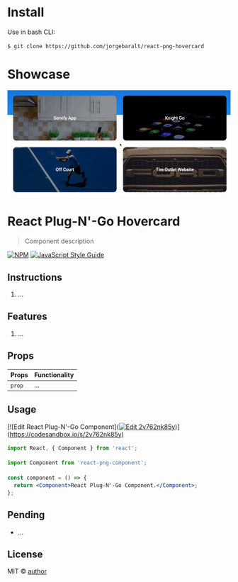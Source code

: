 # Install

Use in bash CLI:

`$ git clone https://github.com/jorgebaralt/react-png-hovercard`

# Showcase

![](hovercard-demo.gif)

# React Plug-N'-Go Hovercard

> Component description

[![NPM](https://img.shields.io/npm/v/react-png-hovercard.svg)](https://www.npmjs.com/package/react-png-hovercard) [![JavaScript Style Guide](https://img.shields.io/badge/code_style-standard-brightgreen.svg)](https://standardjs.com)

## Instructions

1. ...

## Features

1. ...

## Props

| Props  | Functionality |
| ------ | ------------- |
| `prop` | ...           |

## Usage

[![Edit React Plug-N'-Go Component]([![Edit 2v762nk85y](https://codesandbox.io/static/img/play-codesandbox.svg)](https://codesandbox.io/s/2v762nk85y))](https://codesandbox.io/s/2v762nk85y)

```jsx
import React, { Component } from 'react';

import Component from 'react-png-component';

const component = () => {
  return <Component>React Plug-N'-Go Component.</Component>;
};
```

## Pending

- ...

## License

MIT © [author](https://github.com/jorgebaralt)
